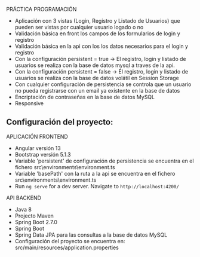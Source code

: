 PRÁCTICA PROGRAMACIÓN


- Aplicación con 3 vistas (Login, Registro y Listado de Usuarios) que pueden ser vistas por cualquier usuario logado o no
- Validación básica en front los campos de los formularios de login y registro
- Validación básica en la api con los los datos necesarios para el login y registro
- Con la configuración persistent = true -> El registro, login y listado de usuarios se realiza con la base de datos mysql a traves de la api.
- Con la configuración persistent = false -> El registro, login y listado de usuarios se realiza con la base de datos volátil en Session Storage
- Con cualquier configuración de persistencia se controla que un usuario no pueda registrarse con un email ya existente en la base de datos
- Encriptación de contraseñas en la base de datos MySQL
- Responsive


Configuración del proyecto:
---------------------------

APLICACIÓN FRONTEND

- Angular versión 13
- Bootstrap versión 5.1.3
- Variable 'persistent' de configuración de persistencia se encuentra en el fichero src\environments\environment.ts
- Variable 'basePath'  con la ruta a la api se encuentra en el fichero src\environments\environment.ts
- Run `ng serve` for a dev server. Navigate to `http://localhost:4200/`


API BACKEND

- Java 8
- Projecto Maven
- Spring Boot 2.7.0
- Spring Boot
- Spring Data JPA para las consultas a la base de datos MySQL
- Configuración del proyecto se encuentra en: src/main/resources/application.properties




